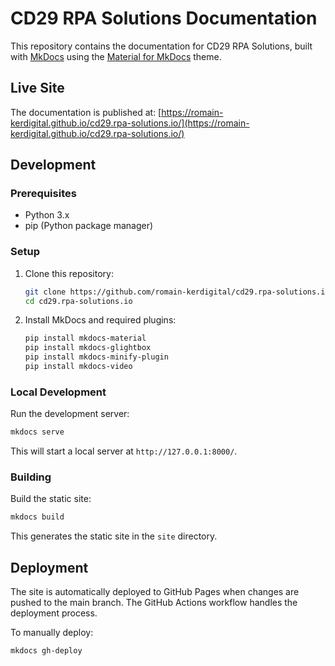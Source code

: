 # CD29 RPA Solutions Documentation

This repository contains the documentation for CD29 RPA Solutions, built with [MkDocs](https://www.mkdocs.org/) using the [Material for MkDocs](https://squidfunk.github.io/mkdocs-material/) theme.

## Live Site

The documentation is published at: [https://romain-kerdigital.github.io/cd29.rpa-solutions.io/](https://romain-kerdigital.github.io/cd29.rpa-solutions.io/)

## Development

### Prerequisites

- Python 3.x
- pip (Python package manager)

### Setup

1. Clone this repository:
   ```bash
   git clone https://github.com/romain-kerdigital/cd29.rpa-solutions.io.git
   cd cd29.rpa-solutions.io
   ```

2. Install MkDocs and required plugins:
   ```bash
   pip install mkdocs-material
   pip install mkdocs-glightbox
   pip install mkdocs-minify-plugin
   pip install mkdocs-video
   ```

### Local Development

Run the development server:
```bash
mkdocs serve
```

This will start a local server at `http://127.0.0.1:8000/`.

### Building

Build the static site:
```bash
mkdocs build
```

This generates the static site in the `site` directory.

## Deployment

The site is automatically deployed to GitHub Pages when changes are pushed to the main branch. The GitHub Actions workflow handles the deployment process.

To manually deploy:
```bash
mkdocs gh-deploy
``` 